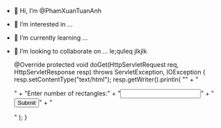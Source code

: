 - 👋 Hi, I’m @PhamXuanTuanAnh
- 👀 I’m interested in ...
- 🌱 I’m currently learning ...
- 💞️ I’m looking to collaborate on ... le;qưleq
jlkjlk

    @Override
    protected void doGet(HttpServletRequest req, HttpServletResponse resp) throws ServletException, IOException {
        resp.setContentType("text/html");
        resp.getWriter().println(
            "<html><body>" +
            "<form method='POST'>" +
            "<label>Enter number of rectangles:</label>" +
            "<input type='text' name='number'>" +
            "<input type='submit' value='Submit'>" +
            "</form></body></html>"
        );
}
